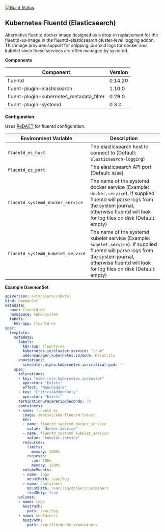 [![Build Status](https://travis-ci.org/emacski/k8s-fluentd.svg?branch=master)](https://travis-ci.org/emacski/k8s-fluentd)

Kubernetes Fluentd (Elasticsearch)
----------------------------------

Alternative fluentd docker image designed as a drop-in replacement for the fluentd-es-image in the fluentd-elasticsearch cluster-level logging addon. This image provides support for shipping journald logs for docker and kubelet since these services are often managed by systemd.

**Components**

| Component | Version |
| --------- | ------- |
| fluentd | 0.14.20 |
| fluent-plugin-elasticsearch | 1.10.0 |
| fluent-plugin-kubernetes_metadata_filter | 0.29.0 |
| fluent-plugin-systemd | 0.3.0 |

**Configuration**

Uses [ReDACT](https://github.com/emacski/redact) for fluentd configuration.

| Environment Variable | Description |
| -------------------- | ----------- |
| `fluentd_es_host` | The elasticsearch host to connect to (Default: `elasticsearch-logging`) |
| `fluentd_es_port` | The elasticsearch API port (Default: `9200`) |
| `fluentd_systemd_docker_service` | The name of the systemd docker service (Example: `docker.service`). If supplied fluentd will parse logs from the system journal, otherwise fluentd will look for log files on disk (Default: empty) |
| `fluentd_systemd_kubelet_service` | The name of the systemd kubelet service (Example: `kubelet.service`). If supplied fluentd will parse logs from the system journal, otherwise fluentd will look for log files on disk (Default: empty) |

**Example DaemonSet**
```yaml
apiVersion: extensions/v1beta1
kind: DaemonSet
metadata:
  name: fluentd-es
  namespace: kube-system
  labels:
    k8s-app: fluentd-es
spec:
  template:
    metadata:
      labels:
        k8s-app: fluentd-es
        kubernetes.io/cluster-service: "true"
        addonmanager.kubernetes.io/mode: Reconcile
      annotations:
        scheduler.alpha.kubernetes.io/critical-pod: ''
    spec:
      tolerations:
      - key: "node-role.kubernetes.io/master"
        operator: "Exists"
        effect: "NoSchedule"
      - key: "CriticalAddonsOnly"
        operator: "Exists"
      terminationGracePeriodSeconds: 30
      containers:
      - name: fluentd-es
        image: emacski/k8s-fluentd:latest
        env:
        - name: fluentd_systemd_docker_service
          value: "docker.service"
        - name: fluentd_systemd_kubelet_service
          value: "kubelet.service"
        resources:
          limits:
            memory: 200Mi
          requests:
            cpu: 100m
            memory: 200Mi
        volumeMounts:
        - name: logs
          mountPath: /var/log
        - name: containers
          mountPath: /var/lib/docker/containers
          readOnly: true
      volumes:
      - name: logs
        hostPath:
          path: /var/log
      - name: containers
        hostPath:
          path: /var/lib/docker/containers
```
